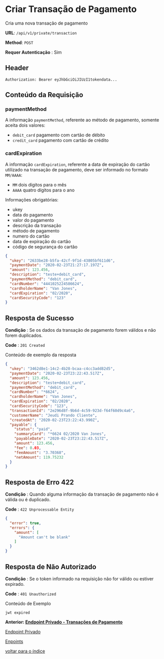 # Criar Transação de Pagamento

Cria uma nova transação de pagamento

**URL**: `/api/v1/private/transaction`

**Method**: `POST`

**Requer Autenticação** : Sim

## Header

`Authorization: Bearer eyJhbGciOiJIUzI1tokendata...`

## Conteúdo da Requisição

### paymentMethod

A informação `paymentMethod`, referente ao método de pagamento, somente aceita dois valores:

- `debit_card` pagamento com cartão de débito
- `credit_card` pagamento com cartão de crédito

### cardExpiration

A informação `cardExpiration`, referente a data de expiração do cartão utilizado na transação de pagamento, deve ser informado no formato `MM/AAAA`:

- `MM` dois dígitos para o mês
- `AAAA` quatro dígitos para o ano

Informações obrigatórias:

- ukey
- data do pagamento
- valor do pagamento
- descrição da transação
- método de pagamento
- numero do cartão
- data de expiração do cartão
- código de segurança do cartão

```json
{
  "ukey": "2633be28-b5fa-42cf-9f1d-43805bf611d6",
  "paymentDate": "2020-02-23T21:27:17.197Z",
  "amount": 123.456,
  "description": "teste+debit_card",
  "paymentMethod": "debit_card",
  "cardNumber": "4441025224586624",
  "cardholderName": "Van Jones",
  "cardExpiration": "02/2020",
  "cardSecurityCode": "123"
}
```

## Resposta de Sucesso

**Condição** : Se os dados da transação de pagamento forem válidos e não forem duplicados.

**Code** : `201 Created`

Conteúdo de exemplo da resposta

```json
{
  "ukey": "3462d8e1-14c2-4b28-bcaa-c4cc3add82d5",
  "paymentDate": "2020-02-23T23:22:43.517Z",
  "amount": 123.456,
  "description": "teste+debit_card",
  "paymentMethod": "debit_card",
  "cardNumber": "*6624",
  "cardholderName": "Van Jones",
  "cardExpiration": "02/2020",
  "cardSecurityCode": "123",
  "transactionId": "2e296d8f-9b6d-4c59-923d-f64f60d9c4a6",
  "customerName": "Jeudi Prando Cliente",
  "createdAt": "2020-02-23T23:22:43.990Z",
  "payable": {
    "status": "paid",
    "summaryCard": "*6624 02/2020 Van Jones",
    "payableDate": "2020-02-23T23:22:43.517Z",
    "amount": 123.456,
    "fee": 0.03,
    "feeAmount": "3.70368",
    "netAmount": 119.75232
  }
}
```

## Resposta de Erro 422

**Condição** : Quando alguma informação da transação de pagamento não é válida ou é duplicado.

**Code** : `422 Unprocessable Entity`

```json
{
  "error": true,
  "errors": {
    "amount": [
      "Amount can't be blank"
    ]
  }
}
```

## Resposta de Não Autorizado

**Condição** : Se o token informado na requisição não for válido ou estiver expirado.

**Code** : `401 Unauthorized`

Conteúdo de Exemplo

```text
jwt expired
```

**Anterior: [Endpoint Privado - Transações de Pagamento](../../../../docs/endpoints/README.md#transações-de-pagamento)**

[Endpoint Privado](../../../../docs/endpoints/README.md#endpoint-privado)

[Enpoints](../../../../docs/endpoints/README.md)

[voltar para o índice](../../../../README.md#endpoints)
